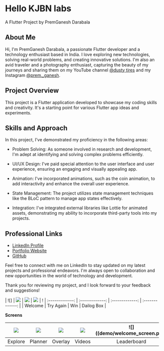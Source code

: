 # Hello KJBN labs

A Flutter Project by PremGanesh Darabala

## About Me

Hi, I'm PremGanesh Darabala, a passionate Flutter developer and a technology enthusiast based in India. I love exploring new technologies, solving real-world problems, and creating innovative solutions. I'm also an avid traveler and a photography enthusiast, capturing the beauty of my journeys and sharing them on my YouTube channel [@dusty tires](https://www.youtube.com/dustytires) and my Instagram [@prem._ganesh](https://www.instagram.com/prem._ganesh).

## Project Overview

This project is a Flutter application developed to showcase my coding skills and creativity. It's a starting point for various Flutter app ideas and experiments.

## Skills and Approach

In this project, I've demonstrated my proficiency in the following areas:

- Problem Solving: As someone involved in research and development, I'm adept at identifying and solving complex problems efficiently.

- UI/UX Design: I've paid special attention to the user interface and user experience, ensuring an engaging and visually appealing app.

- Animation: I've incorporated animations, such as the coin animation, to add interactivity and enhance the overall user experience.

- State Management: The project utilizes state management techniques like the BLoC pattern to manage app states effectively.

- Integration: I've integrated external libraries like Lottie for animated assets, demonstrating my ability to incorporate third-party tools into my projects.

## Professional Links

- [LinkedIn Profile](https://www.linkedin.com/in/premganesh-darabala/)
- [Portfolio Website](https://premganeshd.web.app)
- [GitHub](https://github.com/PremGanesh0)


Feel free to connect with me on LinkedIn to stay updated on my latest projects and professional endeavors. I'm always open to collaboration and new opportunities in the world of technology and development.

Thank you for reviewing my project, and I look forward to your feedback and suggestions!


| ![] | ![](demo/try_again_screen.png) | ![](demo/win_screen.png) | ![](demo/dailog_box_screen.png) | !
| :-------------: | :-------------:  | :-------------:  | :-------------:  | 
|     Welcome     |    Try Again    |    Win     |     Dailog Box       |    



**Screens**

| ![](demo/welcome_screen.png) | ![](demo/welcome_screen.png) | ![](demo/welcome_screen.png) | ![](demo/welcome_screen.png) | ![]((demo/welcome_screen.png) |
| :-------------: | :-------------:  | :-------------:  | :-------------:  | :-------------:  |
|     Explore     |    Planner    |    Overlay     |     Videos       |     Leaderboard     |